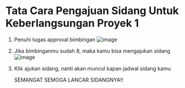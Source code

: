 # Tata Cara Pengajuan Sidang Untuk Keberlangsungan Proyek 1
1. Penuhi tugas approval bimbingan
   ![image](https://github.com/user-attachments/assets/ff5eb579-68ac-41b0-a64c-a3bc99c85218)

2. Jika bimbinganmu sudah 8, maka kamu bisa mengajukan sidang
   ![image](https://github.com/user-attachments/assets/59113422-24ce-426e-84a8-500c0be148bb)

3. Klik ajukan sidang, nanti akan muncul kapan jadwal sidang kamu

    SEMANGAT SEMOGA LANCAR SIDANGNYA!!
